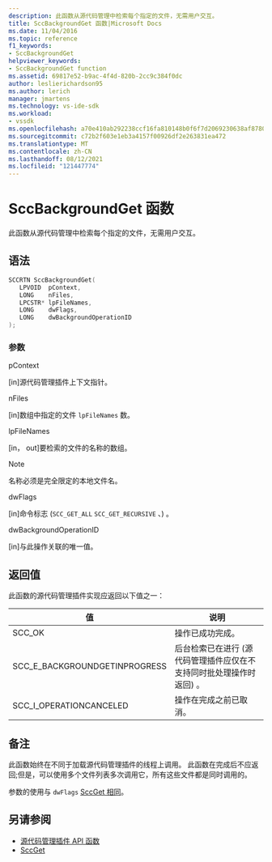 ```yaml
---
description: 此函数从源代码管理中检索每个指定的文件，无需用户交互。
title: SccBackgroundGet 函数|Microsoft Docs
ms.date: 11/04/2016
ms.topic: reference
f1_keywords:
- SccBackgroundGet
helpviewer_keywords:
- SccBackgroundGet function
ms.assetid: 69817e52-b9ac-4f4d-820b-2cc9c384f0dc
author: leslierichardson95
ms.author: lerich
manager: jmartens
ms.technology: vs-ide-sdk
ms.workload:
- vssdk
ms.openlocfilehash: a70e410ab292238ccf16fa810148b0f6f7d2069230638af8780e7c024b1fbcfe
ms.sourcegitcommit: c72b2f603e1eb3a4157f00926df2e263831ea472
ms.translationtype: MT
ms.contentlocale: zh-CN
ms.lasthandoff: 08/12/2021
ms.locfileid: "121447774"
---
```

# <a name="sccbackgroundget-function"></a>SccBackgroundGet 函数
此函数从源代码管理中检索每个指定的文件，无需用户交互。

## <a name="syntax"></a>语法

```cpp
SCCRTN SccBackgroundGet(
   LPVOID  pContext,
   LONG    nFiles,
   LPCSTR* lpFileNames,
   LONG    dwFlags,
   LONG    dwBackgroundOperationID
);
```

### <a name="parameters"></a>参数
 pContext

[in]源代码管理插件上下文指针。

 nFiles

[in]数组中指定的文件 `lpFileNames` 数。

 lpFileNames

[in， out]要检索的文件的名称的数组。

> [!NOTE]
> 名称必须是完全限定的本地文件名。

 dwFlags 

[in]命令标志 (`SCC_GET_ALL` `SCC_GET_RECURSIVE` 、) 。

 dwBackgroundOperationID

[in]与此操作关联的唯一值。

## <a name="return-value"></a>返回值
 此函数的源代码管理插件实现应返回以下值之一：

|值|说明|
|-----------|-----------------|
|SCC_OK|操作已成功完成。|
|SCC_E_BACKGROUNDGETINPROGRESS|后台检索已在进行 (源代码管理插件应仅在不支持同时批处理操作时返回) 。|
|SCC_I_OPERATIONCANCELED|操作在完成之前已取消。|

## <a name="remarks"></a>备注
 此函数始终在不同于加载源代码管理插件的线程上调用。 此函数在完成后不应返回;但是，可以使用多个文件列表多次调用它，所有这些文件都是同时调用的。

 参数的使用与 `dwFlags` [SccGet 相同](../extensibility/sccget-function.md)。

## <a name="see-also"></a>另请参阅
- [源代码管理插件 API 函数](../extensibility/source-control-plug-in-api-functions.md)
- [SccGet](../extensibility/sccget-function.md)
